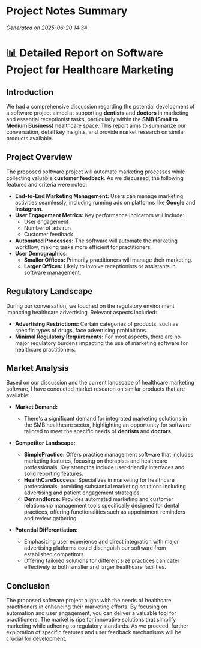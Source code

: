 # Project Notes Summary

*Generated on 2025-06-20 14:34*

# 📊 Detailed Report on Software Project for Healthcare Marketing

## **Introduction**
We had a comprehensive discussion regarding the potential development of a software project aimed at supporting **dentists** and **doctors** in marketing and essential receptionist tasks, particularly within the **SMB (Small to Medium Business)** healthcare space. This report aims to summarize our conversation, detail key insights, and provide market research on similar products available. 

## **Project Overview**
The proposed software project will automate marketing processes while collecting valuable **customer feedback**. As we discussed, the following features and criteria were noted:

- **End-to-End Marketing Management:** Users can manage marketing activities seamlessly, including running ads on platforms like **Google** and **Instagram**.
- **User Engagement Metrics:** Key performance indicators will include:
  - User engagement
  - Number of ads run
  - Customer feedback
- **Automated Processes:** The software will automate the marketing workflow, making tasks more efficient for practitioners.
- **User Demographics:**
  - **Smaller Offices:** Primarily practitioners will manage their marketing.
  - **Larger Offices:** Likely to involve receptionists or assistants in software management.

## **Regulatory Landscape**
During our conversation, we touched on the regulatory environment impacting healthcare advertising. Relevant aspects included:

- **Advertising Restrictions:** Certain categories of products, such as specific types of drugs, face advertising prohibitions.
- **Minimal Regulatory Requirements:** For most aspects, there are no major regulatory burdens impacting the use of marketing software for healthcare practitioners.

## **Market Analysis**
Based on our discussion and the current landscape of healthcare marketing software, I have conducted market research on similar products that are available:

- **Market Demand:**
  - There's a significant demand for integrated marketing solutions in the SMB healthcare sector, highlighting an opportunity for software tailored to meet the specific needs of **dentists** and **doctors**.
- **Competitor Landscape:**
  - **SimplePractice:** Offers practice management software that includes marketing features, focusing on therapists and healthcare professionals. Key strengths include user-friendly interfaces and solid reporting features.
  - **HealthCareSuccess:** Specializes in marketing for healthcare professionals, providing substantial marketing solutions including advertising and patient engagement strategies.
  - **Demandforce:** Provides automated marketing and customer relationship management tools specifically designed for dental practices, offering functionalities such as appointment reminders and review gathering.

- **Potential Differentiation:**
  - Emphasizing user experience and direct integration with major advertising platforms could distinguish our software from established competitors.
  - Offering tailored solutions for different size practices can cater effectively to both smaller and larger healthcare facilities.

## **Conclusion**
The proposed software project aligns with the needs of healthcare practitioners in enhancing their marketing efforts. By focusing on automation and user engagement, you can deliver a valuable tool for practitioners. The market is ripe for innovative solutions that simplify marketing while adhering to regulatory standards. As we proceed, further exploration of specific features and user feedback mechanisms will be crucial for development.
